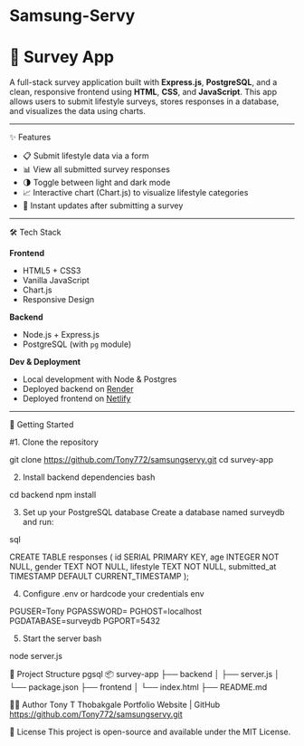 # Samsung-Servy

# 📝 Survey App

A full-stack survey application built with **Express.js**, **PostgreSQL**, and a clean, responsive frontend using **HTML**, **CSS**, and **JavaScript**. This app allows users to submit lifestyle surveys, stores responses in a database, and visualizes the data using charts.


---

✨ Features

- 📋 Submit lifestyle data via a form
- 📊 View all submitted survey responses
- 🌗 Toggle between light and dark mode
- 📈 Interactive chart (Chart.js) to visualize lifestyle categories
- 🔄 Instant updates after submitting a survey

---

 🛠 Tech Stack

**Frontend**
- HTML5 + CSS3
- Vanilla JavaScript
- Chart.js
- Responsive Design

**Backend**
- Node.js + Express.js
- PostgreSQL (with `pg` module)

**Dev & Deployment**
- Local development with Node & Postgres
- Deployed backend on [Render](https://render.com)
- Deployed frontend on [Netlify](https://netlify.com)

---

🚀 Getting Started

#1. Clone the repository


git clone https://github.com/Tony772/samsungservy.git
cd survey-app


2. Install backend dependencies
bash

cd backend
npm install

3. Set up your PostgreSQL database
Create a database named surveydb and run:

sql

CREATE TABLE responses (
  id SERIAL PRIMARY KEY,
  age INTEGER NOT NULL,
  gender TEXT NOT NULL,
  lifestyle TEXT NOT NULL,
  submitted_at TIMESTAMP DEFAULT CURRENT_TIMESTAMP
);

4. Configure .env or hardcode your credentials
env

PGUSER=Tony
PGPASSWORD=
PGHOST=localhost
PGDATABASE=surveydb
PGPORT=5432


5. Start the server
bash

node server.js


🧠 Project Structure
pgsql
📦 survey-app
├── backend
│   ├── server.js
│   └── package.json
├── frontend
│   └── index.html
├── README.md




🙋‍♂️ Author
Tony T Thobakgale
Portfolio Website
| GitHub https://github.com/Tony772/samsungservy.git

📌 License
This project is open-source and available under the MIT License.
